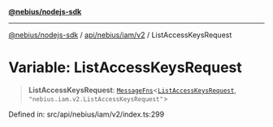 [**@nebius/nodejs-sdk**](../../../../../README.md)

---

[@nebius/nodejs-sdk](../../../../../README.md) / [api/nebius/iam/v2](../README.md) / ListAccessKeysRequest

# Variable: ListAccessKeysRequest

> **ListAccessKeysRequest**: [`MessageFns`](../../../../../runtime/protos/core/interfaces/MessageFns.md)\<[`ListAccessKeysRequest`](../interfaces/ListAccessKeysRequest.md), `"nebius.iam.v2.ListAccessKeysRequest"`\>

Defined in: src/api/nebius/iam/v2/index.ts:299
